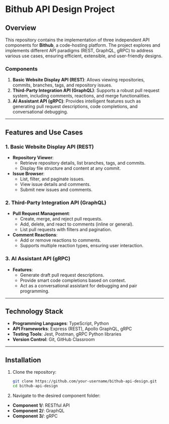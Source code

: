 # Bithub API Design Project

## Overview

This repository contains the implementation of three independent API components for **Bithub**, a code-hosting platform. The project explores and implements different API paradigms (REST, GraphQL, gRPC) to address various use cases, ensuring efficient, extensible, and user-friendly designs.

### Components

1. **Basic Website Display API (REST)**: Allows viewing repositories, commits, branches, tags, and repository issues.
2. **Third-Party Integration API (GraphQL)**: Supports a robust pull request system, including comments, reactions, and merge functionalities.
3. **AI Assistant API (gRPC)**: Provides intelligent features such as generating pull request descriptions, code completions, and conversational debugging.

---

## Features and Use Cases

### 1. Basic Website Display API (REST)

- **Repository Viewer**:
  - Retrieve repository details, list branches, tags, and commits.
  - Display file structure and content at any commit.
- **Issue Browser**:
  - List, filter, and paginate issues.
  - View issue details and comments.
  - Submit new issues and comments.

### 2. Third-Party Integration API (GraphQL)

- **Pull Request Management**:
  - Create, merge, and reject pull requests.
  - Add, delete, and react to comments (inline or general).
  - List pull requests with filters and pagination.
- **Comment Reactions**:
  - Add or remove reactions to comments.
  - Supports multiple reaction types, ensuring user interaction.

### 3. AI Assistant API (gRPC)

- **Features**:
  - Generate draft pull request descriptions.
  - Provide smart code completions based on context.
  - Act as a conversational assistant for debugging and pair programming.

---

## Technology Stack

- **Programming Languages**: TypeScript, Python
- **API Frameworks**: Express (REST), Apollo GraphQL, gRPC
- **Testing Tools**: Jest, Postman, gRPC Python libraries
- **Version Control**: Git, GitHub Classroom

---

## Installation

1. Clone the repository:
   ```bash
   git clone https://github.com/your-username/bithub-api-design.git
   cd bithub-api-design
2. Navigate to the desired component folder:
- **Component 1/**: RESTful API  
- **Component 2/**: GraphQL  
- **Component 3/**: gRPC  
